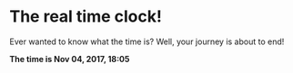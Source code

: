 # The real time clock!

Ever wanted to know what the time is? Well, your journey is about to end!

**The time is Nov 04, 2017, 18:05**